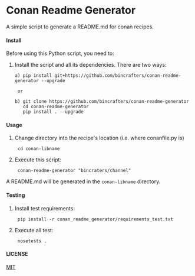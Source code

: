 # Conan Readme Generator

A simple script to generate a README.md for conan recipes.

#### Install

Before using this Python script, you need to:

1. Install the script and all its dependencies. There are two ways:

       a) pip install git+https://github.com/bincrafters/conan-readme-generator --upgrade
       
        or
       
       b) git clone https://github.com/bincrafters/conan-readme-generator
          cd conan-readme-generator
          pip install . --upgrade

#### Usage

1. Change directory into the recipe's location (i.e. where conanfile.py is)

        cd conan-libname

2. Execute this script:

        conan-readme-generator "bincraters/channel"


A README.md will be generated in the `conan-libname` directory.

#### Testing

1. Install test requirements:

        pip install -r conan_readme_generator/requirements_test.txt

2. Execute all test:

        nosetests .

#### LICENSE
[MIT](LICENSE)
